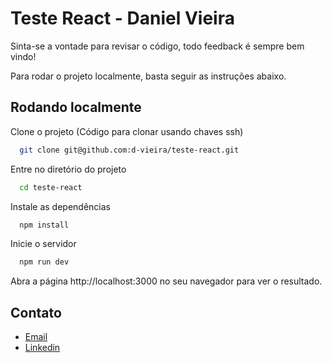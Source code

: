 
# Teste React - Daniel Vieira

Sinta-se a vontade para revisar o código, todo feedback é sempre bem vindo!

Para rodar o projeto localmente, basta seguir as instruções abaixo.

## Rodando localmente

Clone o projeto (Código para clonar usando chaves ssh)

```bash
  git clone git@github.com:d-vieira/teste-react.git
```

Entre no diretório do projeto

```bash
  cd teste-react
```

Instale as dependências

```bash
  npm install
```

Inicie o servidor

```bash
  npm run dev
```

Abra a página http://localhost:3000 no seu navegador para ver o resultado.


## Contato 
- [Email](mailto:dann-vieira@hotmail.com)
- [Linkedin](https://www.linkedin.com/in/daniel-vieira-martins/)

